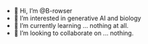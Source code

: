 - 👋 Hi, I’m @B-rowser
- 👀 I’m interested in generative AI and biology
- 🌱 I’m currently learning ... nothing at all.
- 💞️ I’m looking to collaborate on ... nothing.

<!---
B-rowser/B-rowser is a ✨ special ✨ repository because its `README.md` (this file) appears on your GitHub profile.
You can click the Preview link to take a look at your changes.
--->
